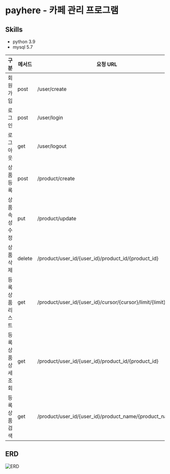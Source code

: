 # payhere - 카페 관리 프로그램

## Skills

- python 3.9
- mysql 5.7

|구분|메서드|요청 URL|
|------|---|---|
|회원가입|post|/user/create|
|로그인|post|/user/login|
|로그아웃|get|/user/logout|
|상품 등록|post|/product/create|
|상품 속성 수정|put|/product/update|
|상품 삭제|delete|/product/user_id/{user_id}/product_id/{product_id}|
|등록 상품 리스트|get|/product/user_id/{user_id}/cursor/{cursor}/limit/{limit}|
|등록 상품 상세 조회|get|/product/user_id/{user_id}/product_id/{product_id}|
|등록 상품 검색|get|/product/user_id/{user_id}/product_name/{product_name}|

## ERD
![ERD](https://github.com/Gundue/restapi/assets/66405643/67ecb7a8-f937-4d75-8df4-22ae1772d78d)
